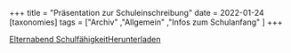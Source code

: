+++
title = "Präsentation zur Schuleinschreibung"
date = 2022-01-24
[taxonomies]
tags = ["Archiv" ,"Allgemein" ,"Infos zum Schulanfang" ]
+++

[Elternabend Schulfähigkeit](https://volksschule-partenkirchen.de/wp-content/uploads/Elternabend-Schulfaehigkeit.pdf)[Herunterladen](https://volksschule-partenkirchen.de/wp-content/uploads/Elternabend-Schulfaehigkeit.pdf)
